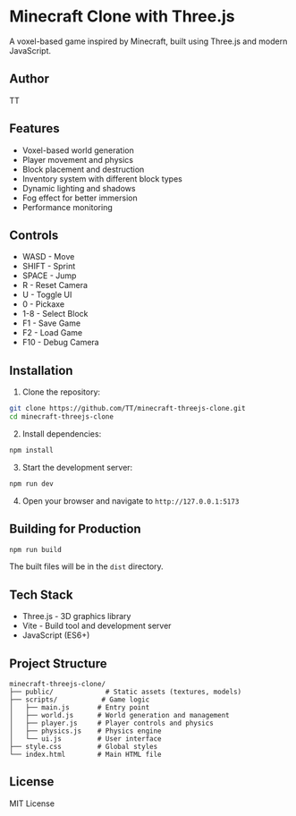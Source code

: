 # Minecraft Clone with Three.js

A voxel-based game inspired by Minecraft, built using Three.js and modern JavaScript.

## Author
TT

## Features

- Voxel-based world generation
- Player movement and physics
- Block placement and destruction
- Inventory system with different block types
- Dynamic lighting and shadows
- Fog effect for better immersion
- Performance monitoring

## Controls

- WASD - Move
- SHIFT - Sprint
- SPACE - Jump
- R - Reset Camera
- U - Toggle UI
- 0 - Pickaxe
- 1-8 - Select Block
- F1 - Save Game
- F2 - Load Game
- F10 - Debug Camera

## Installation

1. Clone the repository:
```bash
git clone https://github.com/TT/minecraft-threejs-clone.git
cd minecraft-threejs-clone
```

2. Install dependencies:
```bash
npm install
```

3. Start the development server:
```bash
npm run dev
```

4. Open your browser and navigate to `http://127.0.0.1:5173`

## Building for Production

```bash
npm run build
```

The built files will be in the `dist` directory.

## Tech Stack

- Three.js - 3D graphics library
- Vite - Build tool and development server
- JavaScript (ES6+)

## Project Structure

```
minecraft-threejs-clone/
├── public/             # Static assets (textures, models)
├── scripts/           # Game logic
│   ├── main.js       # Entry point
│   ├── world.js      # World generation and management
│   ├── player.js     # Player controls and physics
│   ├── physics.js    # Physics engine
│   └── ui.js         # User interface
├── style.css         # Global styles
└── index.html        # Main HTML file
```

## License

MIT License
